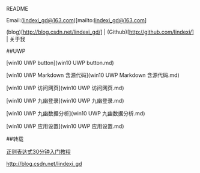 README

Email:(lindexi_gd@163.com)[mailto:lindexi_gd@163.com]

(blog)[http://blog.csdn.net/lindexi_gd/] | (Github)[http://github.com/lindexi/] | 关于我

##UWP

[win10 UWP button](win10 UWP button.md)

[win10 UWP Markdown 含源代码](win10 UWP Markdown 含源代码.md)

[win10 UWP 访问网页](win10 UWP 访问网页.md)

[win10 UWP 九幽登录](win10 UWP 九幽登录.md)

[win10 UWP 九幽数据分析](win10 UWP 九幽数据分析.md)

[win10 UWP 应用设置](win10 UWP 应用设置.md)

[](.md)

##转载

[正则表达式30分钟入门教程](正则表达式30分钟入门教程.md)

http://blog.csdn.net/lindexi_gd